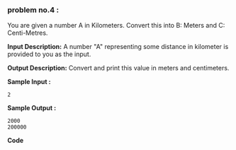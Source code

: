 ### problem no.4 :

You are given a number A in Kilometers. Convert this into B: Meters and C: Centi-Metres.

**Input Description:**
A number "A" representing some distance in kilometer is provided to you as the input.

**Output Description:**
Convert and print this value in meters and centimeters.

**Sample Input :**
```
2
```
**Sample Output :**
```
2000
200000
```

**Code**
```python

```
